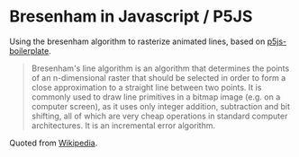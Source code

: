 # Bresenham in Javascript / P5JS
Using the bresenham algorithm to rasterize animated lines, based on [p5js-boilerplate](https://github.com/bsplt/p5js-boilerplate).

>Bresenham's line algorithm is an algorithm that determines the points of an n-dimensional raster that should be selected in order to form a close approximation to a straight line between two points. It is commonly used to draw line primitives in a bitmap image (e.g. on a computer screen), as it uses only integer addition, subtraction and bit shifting, all of which are very cheap operations in standard computer architectures. It is an incremental error algorithm.

Quoted from [Wikipedia](https://en.wikipedia.org/wiki/Bresenham's_line_algorithm).